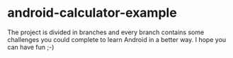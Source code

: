 # android-calculator-example

The project is divided in branches and every branch contains some challenges you could complete to learn Android in a better way.
I hope you can have fun ;-)
